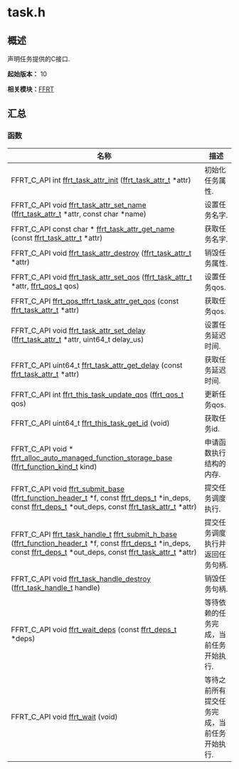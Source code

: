# task.h


## 概述

声明任务提供的C接口.

**起始版本：** 10

**相关模块：**[FFRT](_f_f_r_t.md)


## 汇总


### 函数

| 名称 | 描述 | 
| -------- | -------- |
| FFRT_C_API int [ffrt_task_attr_init](_f_f_r_t.md#ffrt_task_attr_init) ([ffrt_task_attr_t](ffrt__task__attr__t.md) \*attr) | 初始化任务属性.  | 
| FFRT_C_API void [ffrt_task_attr_set_name](_f_f_r_t.md#ffrt_task_attr_set_name) ([ffrt_task_attr_t](ffrt__task__attr__t.md) \*attr, const char \*name) | 设置任务名字.  | 
| FFRT_C_API const char \* [ffrt_task_attr_get_name](_f_f_r_t.md#ffrt_task_attr_get_name) (const [ffrt_task_attr_t](ffrt__task__attr__t.md) \*attr) | 获取任务名字.  | 
| FFRT_C_API void [ffrt_task_attr_destroy](_f_f_r_t.md#ffrt_task_attr_destroy) ([ffrt_task_attr_t](ffrt__task__attr__t.md) \*attr) | 销毁任务属性.  | 
| FFRT_C_API void [ffrt_task_attr_set_qos](_f_f_r_t.md#ffrt_task_attr_set_qos) ([ffrt_task_attr_t](ffrt__task__attr__t.md) \*attr, [ffrt_qos_t](_f_f_r_t.md#类型定义) qos) | 设置任务qos.  | 
| FFRT_C_API [ffrt_qos_t](_f_f_r_t.md#类型定义)[ffrt_task_attr_get_qos](_f_f_r_t.md#ffrt_task_attr_get_qos) (const [ffrt_task_attr_t](ffrt__task__attr__t.md) \*attr) | 获取任务qos.  | 
| FFRT_C_API void [ffrt_task_attr_set_delay](_f_f_r_t.md#ffrt_task_attr_set_delay) ([ffrt_task_attr_t](ffrt__task__attr__t.md) \*attr, uint64_t delay_us) | 设置任务延迟时间.  | 
| FFRT_C_API uint64_t [ffrt_task_attr_get_delay](_f_f_r_t.md#ffrt_task_attr_get_delay) (const [ffrt_task_attr_t](ffrt__task__attr__t.md) \*attr) | 获取任务延迟时间.  | 
| FFRT_C_API int [ffrt_this_task_update_qos](_f_f_r_t.md#ffrt_this_task_update_qos) ([ffrt_qos_t](_f_f_r_t.md#类型定义) qos) | 更新任务qos.  | 
| FFRT_C_API uint64_t [ffrt_this_task_get_id](_f_f_r_t.md#ffrt_this_task_get_id) (void) | 获取任务id.  | 
| FFRT_C_API void \* [ffrt_alloc_auto_managed_function_storage_base](_f_f_r_t.md#ffrt_alloc_auto_managed_function_storage_base) ([ffrt_function_kind_t](_f_f_r_t.md#ffrt_function_kind_t) kind) | 申请函数执行结构的内存.  | 
| FFRT_C_API void [ffrt_submit_base](_f_f_r_t.md#ffrt_submit_base) ([ffrt_function_header_t](ffrt__function__header__t.md) \*f, const [ffrt_deps_t](ffrt__deps__t.md) \*in_deps, const [ffrt_deps_t](ffrt__deps__t.md) \*out_deps, const [ffrt_task_attr_t](ffrt__task__attr__t.md) \*attr) | 提交任务调度执行.  | 
| FFRT_C_API [ffrt_task_handle_t](_f_f_r_t.md#类型定义) [ffrt_submit_h_base](_f_f_r_t.md#ffrt_submit_h_base) ([ffrt_function_header_t](ffrt__function__header__t.md) \*f, const [ffrt_deps_t](ffrt__deps__t.md) \*in_deps, const [ffrt_deps_t](ffrt__deps__t.md) \*out_deps, const [ffrt_task_attr_t](ffrt__task__attr__t.md) \*attr) | 提交任务调度执行并返回任务句柄.  | 
| FFRT_C_API void [ffrt_task_handle_destroy](_f_f_r_t.md#ffrt_task_handle_destroy) ([ffrt_task_handle_t](_f_f_r_t.md#类型定义) handle) | 销毁任务句柄.  | 
| FFRT_C_API void [ffrt_wait_deps](_f_f_r_t.md#ffrt_wait_deps) (const [ffrt_deps_t](ffrt__deps__t.md) \*deps) | 等待依赖的任务完成，当前任务开始执行.  | 
| FFRT_C_API void [ffrt_wait](_f_f_r_t.md#ffrt_wait) (void) | 等待之前所有提交任务完成，当前任务开始执行.  | 
